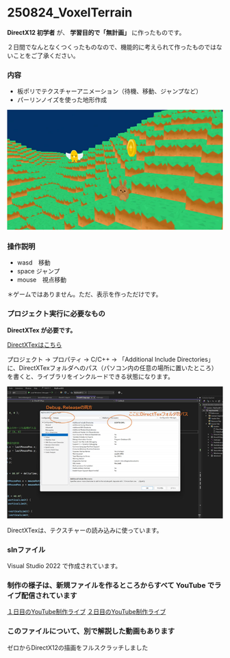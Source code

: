 # 250824_VoxelTerrain

**DirectX12 初学者** が、 **学習目的で「無計画」** に作ったものです。

２日間でなんとなくつくったものなので、機能的に考えられて作ったものではないことをご了承ください。

### 内容

* 板ポリでテクスチャーアニメーション（待機、移動、ジャンプなど）
* パーリンノイズを使った地形作成

![screenshot](https://github.com/SolaGame8/MyDX12Learning/blob/main/250824_VoxelTerrain/screenshots/image001.jpg)


### 操作説明

- wasd　移動
- space ジャンプ
- mouse　視点移動

＊ゲームではありません。ただ、表示を作っただけです。


### プロジェクト実行に必要なもの

**DirectXTex が必要です。**

[DirectXTexはこちら](https://github.com/microsoft/DirectXTex)

プロジェクト → プロパティ → C/C++ → 「Additional Include Directories」
に、DirectXTexフォルダへのパス（パソコン内の任意の場所に置いたところ）を書くと、ライブラリをインクルードできる状態になります。

![project settings](https://github.com/SolaGame8/MyDX12Learning/blob/main/250824_VoxelTerrain/screenshots/vs_prop_1.jpg)

DirectXTexは、テクスチャーの読み込みに使っています。

### slnファイル

Visual Studio 2022 で作成されています。


### 制作の様子は、新規ファイルを作るところからすべて YouTube でライブ配信されています

[１日目のYouTube制作ライブ](https://www.youtube.com/watch?v=LfemIWoI2Ws&t=13220s)
[２日目のYouTube制作ライブ](https://www.youtube.com/watch?v=Wnkv7VBMFV0&t=2694s)

### このファイルについて、別で解説した動画もあります

ゼロからDirectX12の描画をフルスクラッチしました
